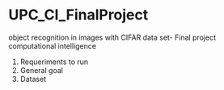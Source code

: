 # UPC_CI_FinalProject
object recognition in images with CIFAR data set- Final project computational intelligence

1. Requeriments to run
2. General goal
3. Dataset




